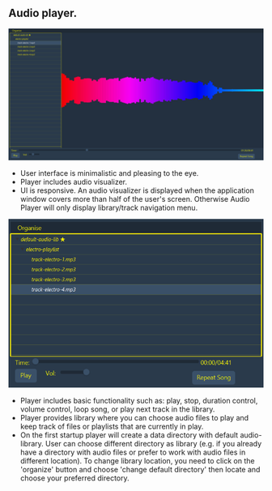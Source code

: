 ## Audio player. 

![Audio Player Main Image](read-images/Audio-Player-Main.png)
 
* User interface is minimalistic and pleasing to the eye. 
* Player includes audio visualizer.  
* UI is responsive. An audio visualizer is displayed when the application window covers more than half of the user's screen. Otherwise Audio Player will only display library/track navigation menu.

![Audio Player Minimized](read-images/Audio-Player-Small.png)

* Player includes basic functionality such as: play, stop, duration control, volume control, loop song, or play next track in the library. 
* Player provides library where you can choose audio files to play and keep track of files or playlists that are currently in play.  
* On the first startup player will create a data directory with default audio-library. User can choose different directory as library (e.g. if you already have a directory with audio files or prefer to work with audio files in different location). To change library location, you need to click on the 'organize' button and choose 'change default directory' then locate and choose your preferred directory. 


